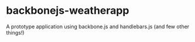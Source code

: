 backbonejs-weatherapp
=====================

A prototype application using backbone.js and handlebars.js (and few other things!)